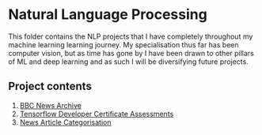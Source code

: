 # Natural Language Processing

This folder contains the NLP projects that I have completely throughout my machine learning learning journey. My specialisation thus far has been computer vision, but as time has gone by I have been drawn to other pillars of ML and deep learning and as such I will be diversifying future projects. 

## Project contents

1. [BBC News Archive](https://github.com/trow-land/Machine-Learning/tree/main/NLP/BBC_News_Archive)
2. [Tensorflow Developer Certificate Assessments](https://github.com/trow-land/Machine-Learning/tree/main/NLP/TF_Assessments)
2. [News Article Categorisation](https://github.com/trow-land/Machine-Learning/tree/main/NLP/News_Article_Categorisation)

